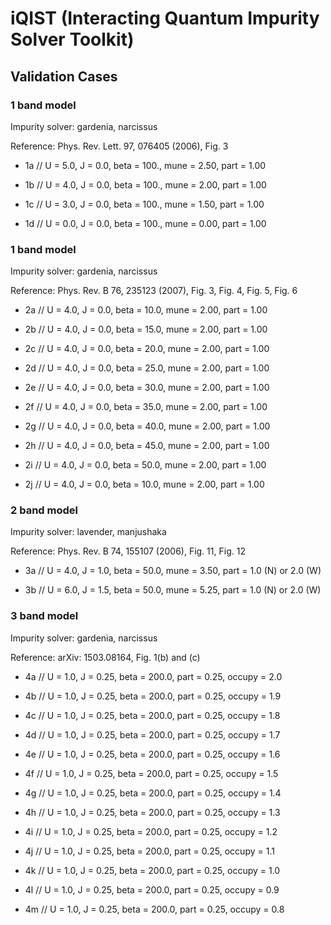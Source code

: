 # iQIST (Interacting Quantum Impurity Solver Toolkit)

## Validation Cases

### 1 band model

Impurity solver: gardenia, narcissus

Reference: Phys. Rev. Lett. 97, 076405 (2006), Fig. 3

* 1a // U = 5.0, J = 0.0, beta = 100., mune = 2.50, part = 1.00

* 1b // U = 4.0, J = 0.0, beta = 100., mune = 2.00, part = 1.00

* 1c // U = 3.0, J = 0.0, beta = 100., mune = 1.50, part = 1.00

* 1d // U = 0.0, J = 0.0, beta = 100., mune = 0.00, part = 1.00

### 1 band model

Impurity solver: gardenia, narcissus

Reference: Phys. Rev. B 76, 235123 (2007), Fig. 3, Fig. 4, Fig. 5, Fig. 6

* 2a // U = 4.0, J = 0.0, beta = 10.0, mune = 2.00, part = 1.00

* 2b // U = 4.0, J = 0.0, beta = 15.0, mune = 2.00, part = 1.00

* 2c // U = 4.0, J = 0.0, beta = 20.0, mune = 2.00, part = 1.00

* 2d // U = 4.0, J = 0.0, beta = 25.0, mune = 2.00, part = 1.00

* 2e // U = 4.0, J = 0.0, beta = 30.0, mune = 2.00, part = 1.00

* 2f // U = 4.0, J = 0.0, beta = 35.0, mune = 2.00, part = 1.00

* 2g // U = 4.0, J = 0.0, beta = 40.0, mune = 2.00, part = 1.00

* 2h // U = 4.0, J = 0.0, beta = 45.0, mune = 2.00, part = 1.00

* 2i // U = 4.0, J = 0.0, beta = 50.0, mune = 2.00, part = 1.00

* 2j // U = 4.0, J = 0.0, beta = 10.0, mune = 2.00, part = 1.00

### 2 band model

Impurity solver: lavender, manjushaka

Reference: Phys. Rev. B 74, 155107 (2006), Fig. 11, Fig. 12

* 3a // U = 4.0, J = 1.0, beta = 50.0, mune = 3.50, part = 1.0 (N) or 2.0 (W)

* 3b // U = 6.0, J = 1.5, beta = 50.0, mune = 5.25, part = 1.0 (N) or 2.0 (W)

### 3 band model

Impurity solver: gardenia, narcissus

Reference: arXiv: 1503.08164, Fig. 1(b) and (c)

* 4a // U = 1.0, J = 0.25, beta = 200.0, part = 0.25, occupy = 2.0

* 4b // U = 1.0, J = 0.25, beta = 200.0, part = 0.25, occupy = 1.9

* 4c // U = 1.0, J = 0.25, beta = 200.0, part = 0.25, occupy = 1.8

* 4d // U = 1.0, J = 0.25, beta = 200.0, part = 0.25, occupy = 1.7

* 4e // U = 1.0, J = 0.25, beta = 200.0, part = 0.25, occupy = 1.6

* 4f // U = 1.0, J = 0.25, beta = 200.0, part = 0.25, occupy = 1.5

* 4g // U = 1.0, J = 0.25, beta = 200.0, part = 0.25, occupy = 1.4

* 4h // U = 1.0, J = 0.25, beta = 200.0, part = 0.25, occupy = 1.3

* 4i // U = 1.0, J = 0.25, beta = 200.0, part = 0.25, occupy = 1.2

* 4j // U = 1.0, J = 0.25, beta = 200.0, part = 0.25, occupy = 1.1

* 4k // U = 1.0, J = 0.25, beta = 200.0, part = 0.25, occupy = 1.0

* 4l // U = 1.0, J = 0.25, beta = 200.0, part = 0.25, occupy = 0.9

* 4m // U = 1.0, J = 0.25, beta = 200.0, part = 0.25, occupy = 0.8
